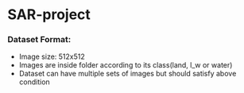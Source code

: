 # SAR-project
### Dataset Format:  
  * Image size: 512x512
  * Images are inside folder according to its class(land, l_w or water)
  * Dataset can have multiple sets of images but should satisfy above condition
